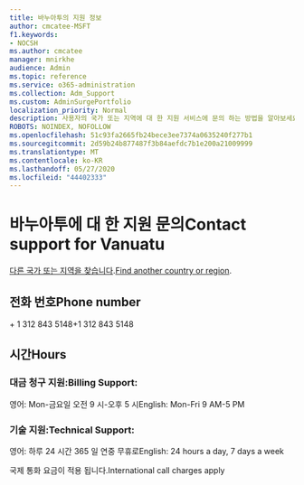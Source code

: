 ```yaml
---
title: 바누아투의 지원 정보
author: cmcatee-MSFT
f1.keywords:
- NOCSH
ms.author: cmcatee
manager: mnirkhe
audience: Admin
ms.topic: reference
ms.service: o365-administration
ms.collection: Adm_Support
ms.custom: AdminSurgePortfolio
localization_priority: Normal
description: 사용자의 국가 또는 지역에 대 한 지원 서비스에 문의 하는 방법을 알아보세요.
ROBOTS: NOINDEX, NOFOLLOW
ms.openlocfilehash: 51c93fa2665fb24bece3ee7374a0635240f277b1
ms.sourcegitcommit: 2d59b24b877487f3b84aefdc7b1e200a21009999
ms.translationtype: MT
ms.contentlocale: ko-KR
ms.lasthandoff: 05/27/2020
ms.locfileid: "44402333"
---
```

# <a name="contact-support-for-vanuatu"></a><span data-ttu-id="e4d63-103">바누아투에 대 한 지원 문의</span><span class="sxs-lookup"><span data-stu-id="e4d63-103">Contact support for Vanuatu</span></span>

<span data-ttu-id="e4d63-104">[다른 국가 또는 지역을 찾습니다](../contact-support-for-business-products.md).</span><span class="sxs-lookup"><span data-stu-id="e4d63-104">[Find another country or region](../contact-support-for-business-products.md).</span></span>

## <a name="phone-number"></a><span data-ttu-id="e4d63-105">전화 번호</span><span class="sxs-lookup"><span data-stu-id="e4d63-105">Phone number</span></span>
<span data-ttu-id="e4d63-106">+ 1 312 843 5148</span><span class="sxs-lookup"><span data-stu-id="e4d63-106">+1 312 843 5148</span></span>

## <a name="hours"></a><span data-ttu-id="e4d63-107">시간</span><span class="sxs-lookup"><span data-stu-id="e4d63-107">Hours</span></span>
### <a name="billing-support"></a><span data-ttu-id="e4d63-108">대금 청구 지원:</span><span class="sxs-lookup"><span data-stu-id="e4d63-108">Billing Support:</span></span>

<span data-ttu-id="e4d63-109">영어: Mon-금요일 오전 9 시-오후 5 시</span><span class="sxs-lookup"><span data-stu-id="e4d63-109">English: Mon-Fri 9 AM-5 PM</span></span>

### <a name="technical-support"></a><span data-ttu-id="e4d63-110">기술 지원:</span><span class="sxs-lookup"><span data-stu-id="e4d63-110">Technical Support:</span></span>

<span data-ttu-id="e4d63-111">영어: 하루 24 시간 365 일 연중 무휴로</span><span class="sxs-lookup"><span data-stu-id="e4d63-111">English: 24 hours a day, 7 days a week</span></span>

<span data-ttu-id="e4d63-112">국제 통화 요금이 적용 됩니다.</span><span class="sxs-lookup"><span data-stu-id="e4d63-112">International call charges apply</span></span>
